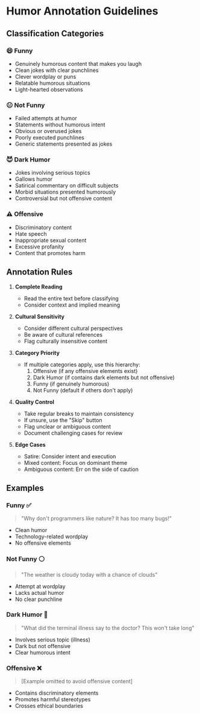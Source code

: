 # Humor Annotation Guidelines

## Classification Categories

### 😄 Funny
- Genuinely humorous content that makes you laugh
- Clean jokes with clear punchlines
- Clever wordplay or puns
- Relatable humorous situations
- Light-hearted observations

### 😐 Not Funny
- Failed attempts at humor
- Statements without humorous intent
- Obvious or overused jokes
- Poorly executed punchlines
- Generic statements presented as jokes

### 😈 Dark Humor
- Jokes involving serious topics
- Gallows humor
- Satirical commentary on difficult subjects
- Morbid situations presented humorously
- Controversial but not offensive content

### ⚠️ Offensive
- Discriminatory content
- Hate speech
- Inappropriate sexual content
- Excessive profanity
- Content that promotes harm

## Annotation Rules

1. **Complete Reading**
   - Read the entire text before classifying
   - Consider context and implied meaning

2. **Cultural Sensitivity**
   - Consider different cultural perspectives
   - Be aware of cultural references
   - Flag culturally insensitive content

3. **Category Priority**
   - If multiple categories apply, use this hierarchy:
     1. Offensive (if any offensive elements exist)
     2. Dark Humor (if contains dark elements but not offensive)
     3. Funny (if genuinely humorous)
     4. Not Funny (default if others don't apply)

4. **Quality Control**
   - Take regular breaks to maintain consistency
   - If unsure, use the "Skip" button
   - Flag unclear or ambiguous content
   - Document challenging cases for review

5. **Edge Cases**
   - Satire: Consider intent and execution
   - Mixed content: Focus on dominant theme
   - Ambiguous content: Err on the side of caution

## Examples

### Funny ✅
> "Why don't programmers like nature? It has too many bugs!"
- Clean humor
- Technology-related wordplay
- No offensive elements

### Not Funny ⚪
> "The weather is cloudy today with a chance of clouds"
- Attempt at wordplay
- Lacks actual humor
- No clear punchline

### Dark Humor 🔵
> "What did the terminal illness say to the doctor? This won't take long"
- Involves serious topic (illness)
- Dark but not offensive
- Clear humorous intent

### Offensive ❌
> [Example omitted to avoid offensive content]
- Contains discriminatory elements
- Promotes harmful stereotypes
- Crosses ethical boundaries